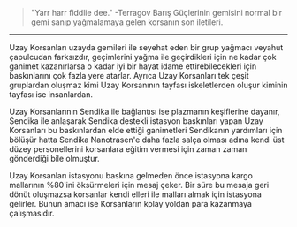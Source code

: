 > "Yarr harr fiddlie dee."
-Terragov Barış Güçlerinin gemisini normal bir gemi sanıp yağmalamaya gelen korsanın son iletileri.
***

Uzay Korsanları uzayda gemileri ile seyehat eden bir grup yağmacı veyahut çapulcudan farksızdır, geçimlerini yağma ile geçirdikleri için ne kadar çok ganimet kazanırlarsa o kadar iyi bir hayat idame ettirebilecekleri için baskınlarını çok fazla yere atarlar. Ayrıca Uzay Korsanları tek çeşit gruplardan oluşmaz kimi Uzay Korsanının tayfası iskeletlerden oluşur kiminin tayfası ise insanlardan.

Uzay Korsanlarının Sendika ile bağlantısı ise plazmanın keşiflerine dayanır, Sendika ile anlaşarak Sendika destekli istasyon baskınları yapan Uzay Korsanları bu baskınlardan elde ettiği ganimetleri Sendikanın yardımları için bölüşür hatta Sendika Nanotrasen'e daha fazla salça olması adına kendi üst düzey personellerini korsanlara eğitim vermesi için zaman zaman gönderdiği bile olmuştur.

Uzay Korsanları istasyonu baskına gelmeden önce istasyona kargo mallarının %80'ini öksürmeleri için mesaj çeker. Bir süre bu mesaja geri dönüt oluşmazsa korsanlar kendi elleri ile malları almak için istasyona gelirler. Bunun amacı ise Korsanların kolay yoldan para kazanmaya çalışmasıdır.
